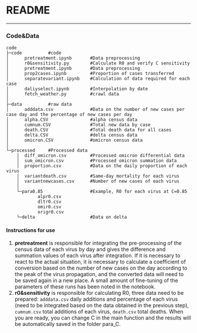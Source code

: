 # README

---

### Code&Data

```
code
├─code          #code
│      pretreatment.ipynb       #Data preprocessing
│      r0&sensitivity.py        #Calculate R0 and verify C sensitivity
│      pretreatment.ipynb       #Data preprocessing
│      prop2cases.ipynb         #Proportion of cases transferred
│      separatevariant.ipynb    #Calculation of data required for each case
│      daliyselect.ipynb        #Interpolation by date
│      fetch_weather.py         #crawl data
│
├─data          #raw data
│      adddata.csv              #Data on the number of new cases per case day and the percentage of new cases per day
│      alpha.CSV                #alpha census data
│      cumnum.CSV               #Total new data by case
│      death.CSV                #Total death data for all cases
│      delta.CSV                #delta census data
│      omicron.CSV              #omicron census data
│
└─processed     #Processed data
    │  diff_omicron.csv         #Processed omicron differential data
    │  sum_omicron.csv          #Processed omicron summation data
    │  proportion.csv           #Data on the daily proportion of each virus
    │  variantdeath.csv         #Same-day mortality for each virus
    │  variantnewcases.csv      #Number of new cases of each virus
    │
    └─para0.85                  #Example, R0 for each virus at C=0.85
            alpr0.csv
            dltr0.csv
            omir0.csv
            origr0.csv
    └─delta                     #Data on delta

```

#### Instructions for use

1. **pretreatment** is responsible for integrating the pre-processing of the census data of each virus by day and gives the difference and summation values of each virus after integration. If it is necessary to react to the actual situation, it is necessary to calculate a coefficient of conversion based on the number of new cases on the day according to the peak of the virus propagation, and the converted data will need to be saved again in a new place. A small amount of fine-tuning of the parameters of these runs has been noted in the notebook.
2. **r0&sensitivity** is responsible for calculating R0, three data need to be prepared: ``adddata.csv`` daily additions and percentage of each virus (need to be integrated based on the data obtained in the previous step), ``cumnum.csv`` total additions of each virus, ``death.csv`` total deaths. When you are ready, you can change C in the main function and the results will be automatically saved in the folder para_C.
